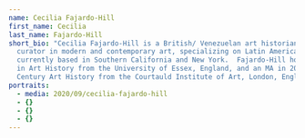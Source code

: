 ```yaml
---
name: Cecilia Fajardo-Hill
first_name: Cecilia
last_name: Fajardo-Hill
short_bio: "Cecilia Fajardo-Hill is a British/ Venezuelan art historian and
  curator in modern and contemporary art, specializing on Latin American art,
  currently based in Southern California and New York.  Fajardo-Hill holds a PhD
  in Art History from the University of Essex, England, and an MA in 20th
  Century Art History from the Courtauld Institute of Art, London, England. "
portraits:
  - media: 2020/09/cecilia-fajardo-hill
  - {}
  - {}
  - {}
---
```

